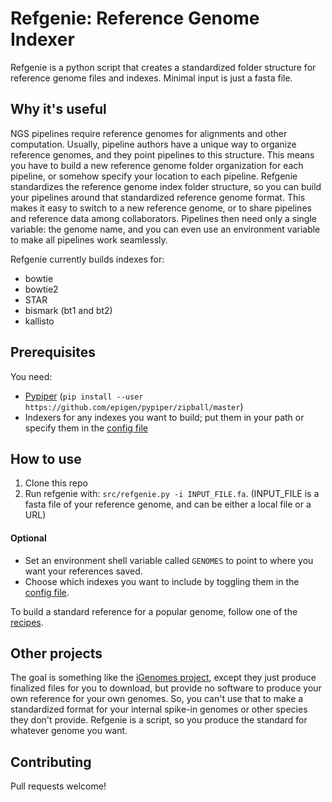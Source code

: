 # Refgenie: Reference Genome Indexer

Refgenie is a python script that creates a standardized folder structure for reference genome files and indexes. Minimal input is just a fasta file. 

## Why it's useful

NGS pipelines require reference genomes for alignments and other computation. Usually, pipeline authors have a unique way to organize reference genomes, and they point pipelines to this structure. This means you have to build a new reference genome folder organization for each pipeline, or somehow specify your location to each pipeline. Refgenie standardizes the reference genome index folder structure, so you can build your pipelines around that standardized reference genome format. This makes it easy to switch to a new reference genome, or to share pipelines and reference data among collaborators. Pipelines then need only a single variable: the genome name, and you can even use an environment variable to make all pipelines work seamlessly.

Refgenie currently builds indexes for:
* bowtie
* bowtie2
* STAR
* bismark (bt1 and bt2)
* kallisto

## Prerequisites

You need: 
* [Pypiper](http://databio.org/pypiper/) (`pip install --user https://github.com/epigen/pypiper/zipball/master`)
* Indexers for any indexes you want to build; put them in your path or specify them in the [config file](src/refgenie.yaml)

## How to use

1. Clone this repo
2. Run refgenie with: `src/refgenie.py -i INPUT_FILE.fa`. (INPUT_FILE is a fasta file of your reference genome, and can be either a local file or a URL)

#### Optional
* Set an environment shell variable called `GENOMES` to point to where you want your references saved.
* Choose which indexes you want to include by toggling them in the [config file](src/refgenie.yaml).

To build a standard reference for a popular genome, follow one of the [recipes](recipes.md).

## Other projects

The goal is something like the [iGenomes project](http://support.illumina.com/sequencing/sequencing_software/igenome.html), except they just produce finalized files for you to download, but provide no software to produce your own reference for your own genomes. So, you can't use that to make a standardized format for your internal spike-in genomes or other species they don't provide. Refgenie is a script, so you produce the standard for whatever genome you want.

## Contributing

Pull requests welcome!
